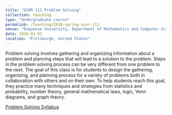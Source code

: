 ```yaml
---
title: "UCOR 111 Problem Solving"
collection: teaching
type: "Undergraduate course"
permalink: /teaching/2018-spring-ucor-111
venue: "Duquense University, Department of Mathematics and Computer Science"
date: 2018-01-01
location: "Pittsburgh, United States"
---
```


Problem solving involves gathering and organizing information about a problem and planning steps that will lead to a solution to the problem. Steps in the problem solving process can be very different from one problem to the next. The goal of this class is for students to design the gathering, organizing, and planning process for a variety of problems both in collaboration with others and on their own. To help students reach this goal, they practice many techniques and strategies from statistics and probability, number theory, general mathematical laws, logic, Venn diagrams, and graph theory. <br/>

<a href="https://lisaover.github.io/files/syllabus_ProbSolv_Spr2018.pdf" target="_blank">Problem Solving Syllabus</a>
